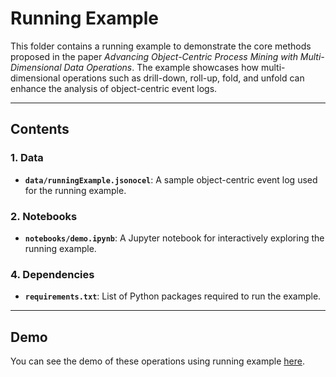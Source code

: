 # Running Example

This folder contains a running example to demonstrate the core methods proposed in the paper *Advancing Object-Centric Process Mining with Multi-Dimensional Data Operations*. The example showcases how multi-dimensional operations such as drill-down, roll-up, fold, and unfold can enhance the analysis of object-centric event logs.

---

## Contents

### 1. Data
- **`data/runningExample.jsonocel`**: A sample object-centric event log used for the running example.

### 2. Notebooks
- **`notebooks/demo.ipynb`**: A Jupyter notebook for interactively exploring the running example.

### 4. Dependencies
- **`requirements.txt`**: List of Python packages required to run the example.

---

## Demo

You can see the demo of these operations using running example [here](notebooks/demo.ipynb).